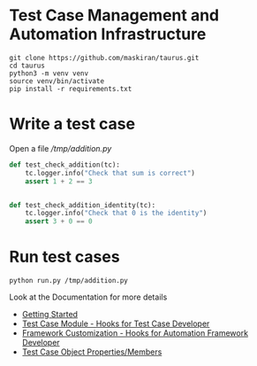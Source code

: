 # Test Case Management and Automation Infrastructure

```
git clone https://github.com/maskiran/taurus.git
cd taurus
python3 -m venv venv
source venv/bin/activate
pip install -r requirements.txt
```

# Write a test case
Open a file */tmp/addition.py*

```python
def test_check_addition(tc):
    tc.logger.info("Check that sum is correct")
    assert 1 + 2 == 3


def test_check_addition_identity(tc):
    tc.logger.info("Check that 0 is the identity")
    assert 3 + 0 == 0
```

# Run test cases
```
python run.py /tmp/addition.py
```

Look at the Documentation for more details

* [Getting Started](docs/getting-started.md)
* [Test Case Module - Hooks for  Test Case Developer](docs/test_module.md)
* [Framework Customization - Hooks for Automation Framework Developer](docs/framework.md)
* [Test Case Object Properties/Members](docs/test_case_object.md)
